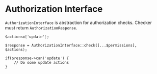 # Authorization Interface
`AuthorizationInterface` is abstraction for authorization checks.
Checker must return `AuthorizationResponse`.
```
$actions=['update'];

$response = AuthorizationInterface::check([...$permissions], $actions);

if($response->can('update') {
    // Do some update actions
}
```
